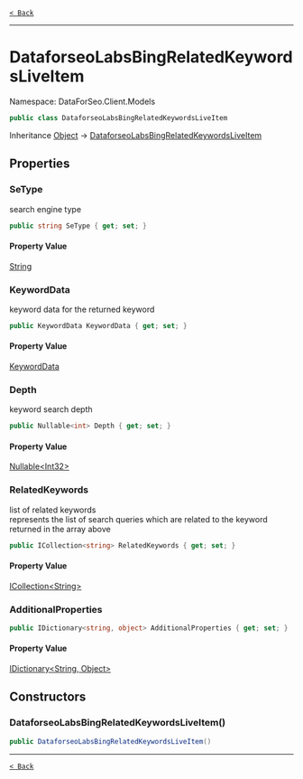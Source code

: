 [`< Back`](./)

---

# DataforseoLabsBingRelatedKeywordsLiveItem

Namespace: DataForSeo.Client.Models

```csharp
public class DataforseoLabsBingRelatedKeywordsLiveItem
```

Inheritance [Object](https://docs.microsoft.com/en-us/dotnet/api/system.object) → [DataforseoLabsBingRelatedKeywordsLiveItem](./dataforseo.client.models.dataforseolabsbingrelatedkeywordsliveitem)

## Properties

### **SeType**

search engine type

```csharp
public string SeType { get; set; }
```

#### Property Value

[String](https://docs.microsoft.com/en-us/dotnet/api/system.string)<br>

### **KeywordData**

keyword data for the returned keyword

```csharp
public KeywordData KeywordData { get; set; }
```

#### Property Value

[KeywordData](./dataforseo.client.models.keyworddata)<br>

### **Depth**

keyword search depth

```csharp
public Nullable<int> Depth { get; set; }
```

#### Property Value

[Nullable&lt;Int32&gt;](https://docs.microsoft.com/en-us/dotnet/api/system.nullable-1)<br>

### **RelatedKeywords**

list of related keywords
 <br>represents the list of search queries which are related to the keyword returned in the array above

```csharp
public ICollection<string> RelatedKeywords { get; set; }
```

#### Property Value

[ICollection&lt;String&gt;](https://docs.microsoft.com/en-us/dotnet/api/system.collections.generic.icollection-1)<br>

### **AdditionalProperties**

```csharp
public IDictionary<string, object> AdditionalProperties { get; set; }
```

#### Property Value

[IDictionary&lt;String, Object&gt;](https://docs.microsoft.com/en-us/dotnet/api/system.collections.generic.idictionary-2)<br>

## Constructors

### **DataforseoLabsBingRelatedKeywordsLiveItem()**

```csharp
public DataforseoLabsBingRelatedKeywordsLiveItem()
```

---

[`< Back`](./)
